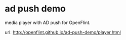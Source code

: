 ad push demo
============

media player with AD push for OpenFlint.

url: http://openflint.github.io/ad-push-demo/player.html
